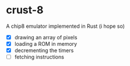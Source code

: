 # crust-8
A chip8 emulator implemented in Rust (i hope so)
- [X] drawing an array of pixels
- [X] loading a ROM in memory
- [X] decrementing the timers
- [ ] fetching instructions
